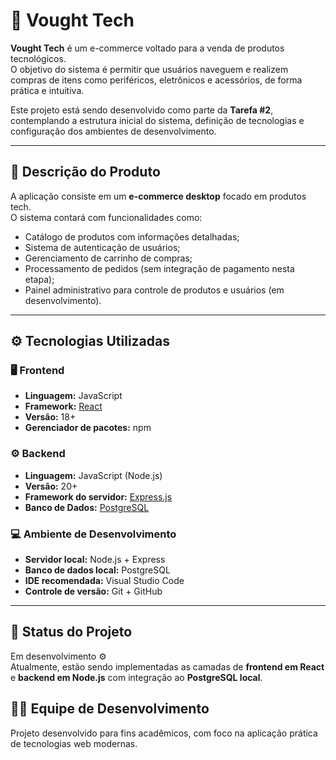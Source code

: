 # 🛒 Vought Tech

**Vought Tech** é um e-commerce voltado para a venda de produtos tecnológicos.  
O objetivo do sistema é permitir que usuários naveguem e realizem compras de itens como periféricos, eletrônicos e acessórios, de forma prática e intuitiva.  

Este projeto está sendo desenvolvido como parte da **Tarefa #2**, contemplando a estrutura inicial do sistema, definição de tecnologias e configuração dos ambientes de desenvolvimento.

---

## 🧩 Descrição do Produto

A aplicação consiste em um **e-commerce desktop** focado em produtos tech.  
O sistema contará com funcionalidades como:
- Catálogo de produtos com informações detalhadas;  
- Sistema de autenticação de usuários;  
- Gerenciamento de carrinho de compras;  
- Processamento de pedidos (sem integração de pagamento nesta etapa);  
- Painel administrativo para controle de produtos e usuários (em desenvolvimento).

---

## ⚙️ Tecnologias Utilizadas

### 🖥️ Frontend
- **Linguagem:** JavaScript  
- **Framework:** [React](https://reactjs.org/)  
- **Versão:** 18+  
- **Gerenciador de pacotes:** npm  

### ⚙️ Backend
- **Linguagem:** JavaScript (Node.js)  
- **Versão:** 20+  
- **Framework do servidor:** [Express.js](https://expressjs.com/)  
- **Banco de Dados:** [PostgreSQL](https://www.postgresql.org/)  

### 💻 Ambiente de Desenvolvimento
- **Servidor local:** Node.js + Express  
- **Banco de dados local:** PostgreSQL  
- **IDE recomendada:** Visual Studio Code  
- **Controle de versão:** Git + GitHub  

---

## 🚧 Status do Projeto
Em desenvolvimento ⚙️  
Atualmente, estão sendo implementadas as camadas de **frontend em React** e **backend em Node.js** com integração ao **PostgreSQL local**.


## 🧑‍💻 Equipe de Desenvolvimento
Projeto desenvolvido para fins acadêmicos, com foco na aplicação prática de tecnologias web modernas.
